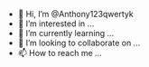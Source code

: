 - 👋 Hi, I’m @Anthony123qwertyk
- 👀 I’m interested in ...
- 🌱 I’m currently learning ...
- 💞️ I’m looking to collaborate on ...
- 📫 How to reach me ...

<!---
Anthony123qwertyk/Anthony123qwertyk is a ✨ special ✨ repository because its `README.md` (this file) appears on your GitHub profile.
You can click the Preview link to take a look at your changes.
--->
